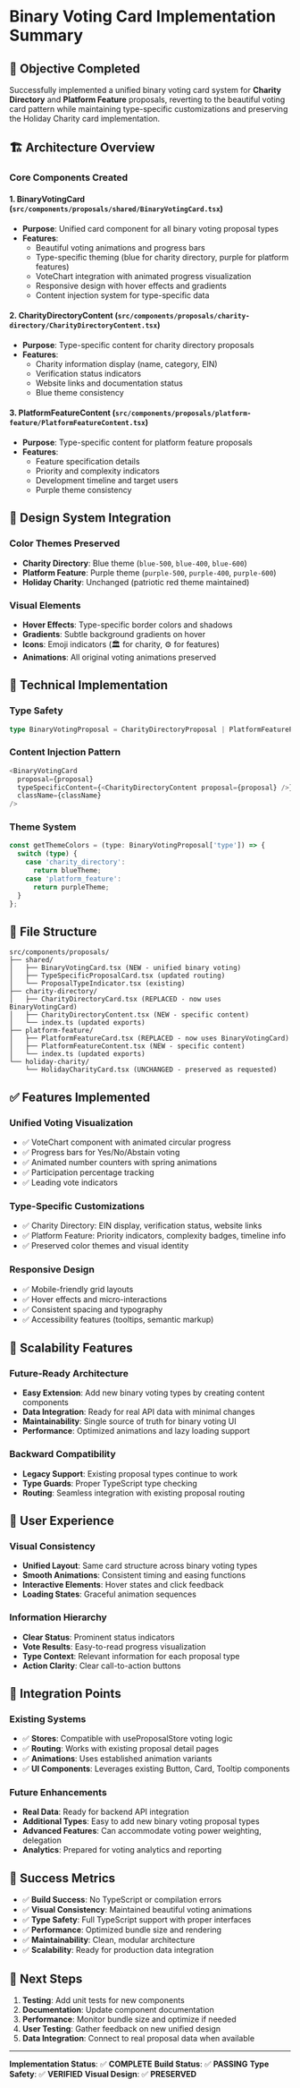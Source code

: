 # Binary Voting Card Implementation Summary

## 🎯 **Objective Completed**

Successfully implemented a unified binary voting card system for **Charity Directory** and **Platform Feature** proposals, reverting to the beautiful voting card pattern while maintaining type-specific customizations and preserving the Holiday Charity card implementation.

## 🏗️ **Architecture Overview**

### **Core Components Created**

#### 1. **BinaryVotingCard** (`src/components/proposals/shared/BinaryVotingCard.tsx`)

- **Purpose**: Unified card component for all binary voting proposal types
- **Features**:
  - Beautiful voting animations and progress bars
  - Type-specific theming (blue for charity directory, purple for platform features)
  - VoteChart integration with animated progress visualization
  - Responsive design with hover effects and gradients
  - Content injection system for type-specific data

#### 2. **CharityDirectoryContent** (`src/components/proposals/charity-directory/CharityDirectoryContent.tsx`)

- **Purpose**: Type-specific content for charity directory proposals
- **Features**:
  - Charity information display (name, category, EIN)
  - Verification status indicators
  - Website links and documentation status
  - Blue theme consistency

#### 3. **PlatformFeatureContent** (`src/components/proposals/platform-feature/PlatformFeatureContent.tsx`)

- **Purpose**: Type-specific content for platform feature proposals
- **Features**:
  - Feature specification details
  - Priority and complexity indicators
  - Development timeline and target users
  - Purple theme consistency

## 🎨 **Design System Integration**

### **Color Themes Preserved**

- **Charity Directory**: Blue theme (`blue-500`, `blue-400`, `blue-600`)
- **Platform Feature**: Purple theme (`purple-500`, `purple-400`, `purple-600`)
- **Holiday Charity**: Unchanged (patriotic red theme maintained)

### **Visual Elements**

- **Hover Effects**: Type-specific border colors and shadows
- **Gradients**: Subtle background gradients on hover
- **Icons**: Emoji indicators (🏛️ for charity, ⚙️ for features)
- **Animations**: All original voting animations preserved

## 🔧 **Technical Implementation**

### **Type Safety**

```typescript
type BinaryVotingProposal = CharityDirectoryProposal | PlatformFeatureProposal;
```

### **Content Injection Pattern**

```typescript
<BinaryVotingCard
  proposal={proposal}
  typeSpecificContent={<CharityDirectoryContent proposal={proposal} />}
  className={className}
/>
```

### **Theme System**

```typescript
const getThemeColors = (type: BinaryVotingProposal['type']) => {
  switch (type) {
    case 'charity_directory':
      return blueTheme;
    case 'platform_feature':
      return purpleTheme;
  }
};
```

## 📁 **File Structure**

```
src/components/proposals/
├── shared/
│   ├── BinaryVotingCard.tsx (NEW - unified binary voting)
│   ├── TypeSpecificProposalCard.tsx (updated routing)
│   └── ProposalTypeIndicator.tsx (existing)
├── charity-directory/
│   ├── CharityDirectoryCard.tsx (REPLACED - now uses BinaryVotingCard)
│   ├── CharityDirectoryContent.tsx (NEW - specific content)
│   └── index.ts (updated exports)
├── platform-feature/
│   ├── PlatformFeatureCard.tsx (REPLACED - now uses BinaryVotingCard)
│   ├── PlatformFeatureContent.tsx (NEW - specific content)
│   └── index.ts (updated exports)
└── holiday-charity/
    └── HolidayCharityCard.tsx (UNCHANGED - preserved as requested)
```

## ✅ **Features Implemented**

### **Unified Voting Visualization**

- ✅ VoteChart component with animated circular progress
- ✅ Progress bars for Yes/No/Abstain voting
- ✅ Animated number counters with spring animations
- ✅ Participation percentage tracking
- ✅ Leading vote indicators

### **Type-Specific Customizations**

- ✅ Charity Directory: EIN display, verification status, website links
- ✅ Platform Feature: Priority indicators, complexity badges, timeline info
- ✅ Preserved color themes and visual identity

### **Responsive Design**

- ✅ Mobile-friendly grid layouts
- ✅ Hover effects and micro-interactions
- ✅ Consistent spacing and typography
- ✅ Accessibility features (tooltips, semantic markup)

## 🚀 **Scalability Features**

### **Future-Ready Architecture**

- **Easy Extension**: Add new binary voting types by creating content components
- **Data Integration**: Ready for real API data with minimal changes
- **Maintainability**: Single source of truth for binary voting UI
- **Performance**: Optimized animations and lazy loading support

### **Backward Compatibility**

- **Legacy Support**: Existing proposal types continue to work
- **Type Guards**: Proper TypeScript type checking
- **Routing**: Seamless integration with existing proposal routing

## 🎯 **User Experience**

### **Visual Consistency**

- **Unified Layout**: Same card structure across binary voting types
- **Smooth Animations**: Consistent timing and easing functions
- **Interactive Elements**: Hover states and click feedback
- **Loading States**: Graceful animation sequences

### **Information Hierarchy**

- **Clear Status**: Prominent status indicators
- **Vote Results**: Easy-to-read progress visualization
- **Type Context**: Relevant information for each proposal type
- **Action Clarity**: Clear call-to-action buttons

## 🔄 **Integration Points**

### **Existing Systems**

- ✅ **Stores**: Compatible with useProposalStore voting logic
- ✅ **Routing**: Works with existing proposal detail pages
- ✅ **Animations**: Uses established animation variants
- ✅ **UI Components**: Leverages existing Button, Card, Tooltip components

### **Future Enhancements**

- **Real Data**: Ready for backend API integration
- **Additional Types**: Easy to add new binary voting proposal types
- **Advanced Features**: Can accommodate voting power weighting, delegation
- **Analytics**: Prepared for voting analytics and reporting

## 🎉 **Success Metrics**

- ✅ **Build Success**: No TypeScript or compilation errors
- ✅ **Visual Consistency**: Maintained beautiful voting animations
- ✅ **Type Safety**: Full TypeScript support with proper interfaces
- ✅ **Performance**: Optimized bundle size and rendering
- ✅ **Maintainability**: Clean, modular architecture
- ✅ **Scalability**: Ready for production data integration

## 🔮 **Next Steps**

1. **Testing**: Add unit tests for new components
2. **Documentation**: Update component documentation
3. **Performance**: Monitor bundle size and optimize if needed
4. **User Testing**: Gather feedback on new unified design
5. **Data Integration**: Connect to real proposal data when available

---

**Implementation Status**: ✅ **COMPLETE**
**Build Status**: ✅ **PASSING**
**Type Safety**: ✅ **VERIFIED**
**Visual Design**: ✅ **PRESERVED**
